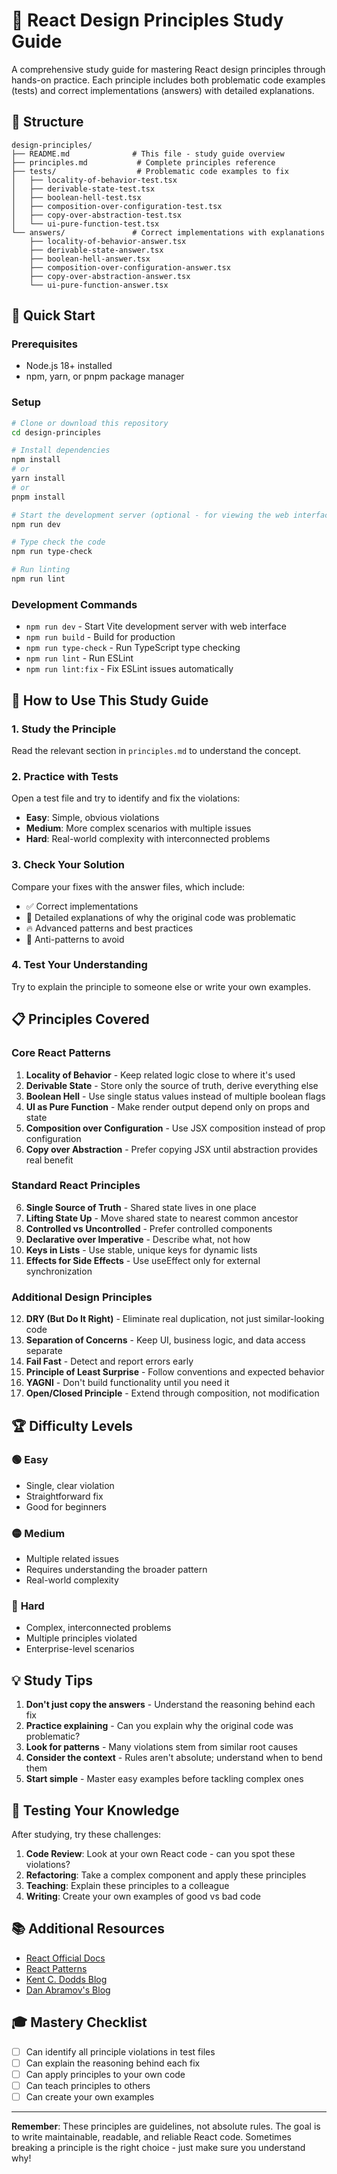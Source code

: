 # 🧠 React Design Principles Study Guide

A comprehensive study guide for mastering React design principles through hands-on practice. Each principle includes both problematic code examples (tests) and correct implementations (answers) with detailed explanations.

## 📁 Structure

```
design-principles/
├── README.md              # This file - study guide overview
├── principles.md           # Complete principles reference
├── tests/                  # Problematic code examples to fix
│   ├── locality-of-behavior-test.tsx
│   ├── derivable-state-test.tsx
│   ├── boolean-hell-test.tsx
│   ├── composition-over-configuration-test.tsx
│   ├── copy-over-abstraction-test.tsx
│   └── ui-pure-function-test.tsx
└── answers/               # Correct implementations with explanations
    ├── locality-of-behavior-answer.tsx
    ├── derivable-state-answer.tsx
    ├── boolean-hell-answer.tsx
    ├── composition-over-configuration-answer.tsx
    ├── copy-over-abstraction-answer.tsx
    └── ui-pure-function-answer.tsx
```

## 🚀 Quick Start

### Prerequisites
- Node.js 18+ installed
- npm, yarn, or pnpm package manager

### Setup
```bash
# Clone or download this repository
cd design-principles

# Install dependencies
npm install
# or
yarn install
# or
pnpm install

# Start the development server (optional - for viewing the web interface)
npm run dev

# Type check the code
npm run type-check

# Run linting
npm run lint
```

### Development Commands
- `npm run dev` - Start Vite development server with web interface
- `npm run build` - Build for production
- `npm run type-check` - Run TypeScript type checking
- `npm run lint` - Run ESLint
- `npm run lint:fix` - Fix ESLint issues automatically

## 🎯 How to Use This Study Guide

### 1. **Study the Principle** 
Read the relevant section in `principles.md` to understand the concept.

### 2. **Practice with Tests**
Open a test file and try to identify and fix the violations:
- **Easy**: Simple, obvious violations
- **Medium**: More complex scenarios with multiple issues
- **Hard**: Real-world complexity with interconnected problems

### 3. **Check Your Solution**
Compare your fixes with the answer files, which include:
- ✅ Correct implementations
- 📝 Detailed explanations of why the original code was problematic
- 🔥 Advanced patterns and best practices
- 🚫 Anti-patterns to avoid

### 4. **Test Your Understanding**
Try to explain the principle to someone else or write your own examples.

## 📋 Principles Covered

### Core React Patterns
1. **Locality of Behavior** - Keep related logic close to where it's used
2. **Derivable State** - Store only the source of truth, derive everything else
3. **Boolean Hell** - Use single status values instead of multiple boolean flags
4. **UI as Pure Function** - Make render output depend only on props and state
5. **Composition over Configuration** - Use JSX composition instead of prop configuration
6. **Copy over Abstraction** - Prefer copying JSX until abstraction provides real benefit

### Standard React Principles
6. **Single Source of Truth** - Shared state lives in one place
7. **Lifting State Up** - Move shared state to nearest common ancestor
8. **Controlled vs Uncontrolled** - Prefer controlled components
9. **Declarative over Imperative** - Describe what, not how
10. **Keys in Lists** - Use stable, unique keys for dynamic lists
11. **Effects for Side Effects** - Use useEffect only for external synchronization

### Additional Design Principles
12. **DRY (But Do It Right)** - Eliminate real duplication, not just similar-looking code
13. **Separation of Concerns** - Keep UI, business logic, and data access separate
14. **Fail Fast** - Detect and report errors early
15. **Principle of Least Surprise** - Follow conventions and expected behavior
16. **YAGNI** - Don't build functionality until you need it
17. **Open/Closed Principle** - Extend through composition, not modification

## 🏆 Difficulty Levels

### 🟢 **Easy**
- Single, clear violation
- Straightforward fix
- Good for beginners

### 🟡 **Medium** 
- Multiple related issues
- Requires understanding the broader pattern
- Real-world complexity

### 🔴 **Hard**
- Complex, interconnected problems
- Multiple principles violated
- Enterprise-level scenarios

## 💡 Study Tips

1. **Don't just copy the answers** - Understand the reasoning behind each fix
2. **Practice explaining** - Can you explain why the original code was problematic?
3. **Look for patterns** - Many violations stem from similar root causes
4. **Consider the context** - Rules aren't absolute; understand when to bend them
5. **Start simple** - Master easy examples before tackling complex ones

## 🧪 Testing Your Knowledge

After studying, try these challenges:

1. **Code Review**: Look at your own React code - can you spot these violations?
2. **Refactoring**: Take a complex component and apply these principles
3. **Teaching**: Explain these principles to a colleague
4. **Writing**: Create your own examples of good vs bad code

## 📚 Additional Resources

- [React Official Docs](https://react.dev/)
- [React Patterns](https://reactpatterns.com/)
- [Kent C. Dodds Blog](https://kentcdodds.com/blog)
- [Dan Abramov's Blog](https://overreacted.io/)

## 🎓 Mastery Checklist

- [ ] Can identify all principle violations in test files
- [ ] Can explain the reasoning behind each fix
- [ ] Can apply principles to your own code
- [ ] Can teach principles to others
- [ ] Can create your own examples

---

**Remember**: These principles are guidelines, not absolute rules. The goal is to write maintainable, readable, and reliable React code. Sometimes breaking a principle is the right choice - just make sure you understand why!